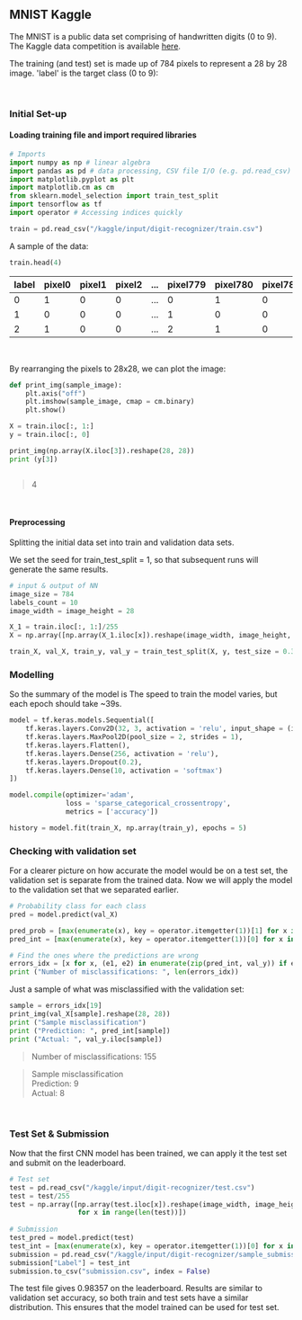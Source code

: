 ## MNIST Kaggle
The MNIST is a public data set comprising of handwritten digits (0 to 9).
The Kaggle data competition is available [here](https://www.kaggle.com/c/digit-recognizer).

The training (and test) set is made up of 784 pixels to represent a 28 by 28 image.
'label' is the target class (0 to 9):

<br> 

### Initial Set-up
#### Loading training file and import required libraries

```Python
# Imports
import numpy as np # linear algebra
import pandas as pd # data processing, CSV file I/O (e.g. pd.read_csv)
import matplotlib.pyplot as plt
import matplotlib.cm as cm
from sklearn.model_selection import train_test_split
import tensorflow as tf
import operator # Accessing indices quickly

train = pd.read_csv("/kaggle/input/digit-recognizer/train.csv")
```

A sample of the data:
```Python
train.head(4) 
```

label |	pixel0 |	pixel1 |	pixel2 |	... | pixel779 | pixel780 | pixel781 | pixel782 | pixel783  
------|--------|---------|---------|------|--------|----------|----------|----------|-----------  
0 |	1 | 0 |	0  |	... | 0    |    1 	 |     0 |	0    |    0  
1 |	0 |	0 |	0  |	... | 1    |    0 	 |     0 |	0    |    0  
2 |	1 |	0 |	0  |	... | 2    |    1 	 |     0 |	0    |    0


<br>

By rearranging the pixels to 28x28, we can plot the image:
<br>

```Python
def print_img(sample_image):    
    plt.axis("off")
    plt.imshow(sample_image, cmap = cm.binary)
    plt.show()

X = train.iloc[:, 1:]
y = train.iloc[:, 0]

print_img(np.array(X.iloc[3]).reshape(28, 28))
print (y[3])
```
![]()
>4

<br>

#### Preprocessing
Splitting the initial data set into train and validation data sets.
<br>

We set the seed for train_test_split = 1, so that subsequent runs will generate the same results.

``` Python
# input & output of NN
image_size = 784
labels_count = 10
image_width = image_height = 28

X_1 = train.iloc[:, 1:]/255
X = np.array([np.array(X_1.iloc[x]).reshape(image_width, image_height, 1) for x in range(len(X_1))])

train_X, val_X, train_y, val_y = train_test_split(X, y, test_size = 0.3, random_state = 1)
```


### Modelling
So the summary of the model is 
The speed to train the model varies, but each epoch should take ~39s.

```Python
model = tf.keras.models.Sequential([
    tf.keras.layers.Conv2D(32, 3, activation = 'relu', input_shape = (image_width, image_height, 1)),
    tf.keras.layers.MaxPool2D(pool_size = 2, strides = 1),
    tf.keras.layers.Flatten(),
    tf.keras.layers.Dense(256, activation = 'relu'),
    tf.keras.layers.Dropout(0.2),
    tf.keras.layers.Dense(10, activation = 'softmax')
])

model.compile(optimizer='adam',
              loss = 'sparse_categorical_crossentropy',
              metrics = ['accuracy'])

history = model.fit(train_X, np.array(train_y), epochs = 5) 
```

### Checking with validation set
For a clearer picture on how accurate the model would be on a test set, the validation set is separate from the trained data.
Now we will apply the model to the validation set that we separated earlier.

```Python
# Probability class for each class
pred = model.predict(val_X)

pred_prob = [max(enumerate(x), key = operator.itemgetter(1))[1] for x in pred]
pred_int = [max(enumerate(x), key = operator.itemgetter(1))[0] for x in pred]

# Find the ones where the predictions are wrong
errors_idx = [x for x, (e1, e2) in enumerate(zip(pred_int, val_y)) if e1 != e2]
print ("Number of misclassifications: ", len(errors_idx)) 
```

Just a sample of what was misclassified with the validation set:
```Python
sample = errors_idx[19]
print_img(val_X[sample].reshape(28, 28))
print ("Sample misclassification")
print ("Prediction: ", pred_int[sample])
print ("Actual: ", val_y.iloc[sample])
```

>Number of misclassifications:  155

>Sample misclassification  
Prediction:  9  
Actual:  8

<br>

### Test Set & Submission
Now that the first CNN model has been trained, we can apply it the test set and submit on the leaderboard.

```Python
# Test set
test = pd.read_csv("/kaggle/input/digit-recognizer/test.csv")
test = test/255
test = np.array([np.array(test.iloc[x]).reshape(image_width, image_height, 1) 
                 for x in range(len(test))])
      
# Submission
test_pred = model.predict(test)
test_int = [max(enumerate(x), key = operator.itemgetter(1))[0] for x in test_pred]
submission = pd.read_csv("/kaggle/input/digit-recognizer/sample_submission.csv")
submission["Label"] = test_int
submission.to_csv("submission.csv", index = False)
```
The test file gives 0.98357 on the leaderboard.
Results are similar to validation set accuracy, so both train and test sets have a similar distribution.
This ensures that the model trained can be used for test set.

